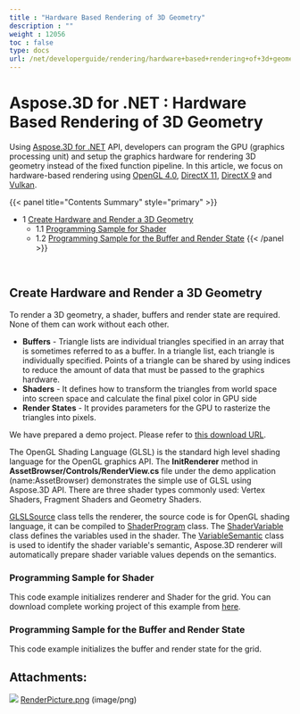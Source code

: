 ```yaml
---
title : "Hardware Based Rendering of 3D Geometry" 
description : "" 
weight : 12056 
toc : false
type: docs
url: /net/developerguide/rendering/hardware+based+rendering+of+3d+geometry/
---
```


# Aspose.3D for .NET : Hardware Based Rendering of 3D Geometry


Using [Aspose.3D for .NET](http://www.aspose.com/3d-component-suite.aspx) API, developers can program the GPU (graphics processing unit) and setup the graphics hardware for rendering 3D geometry instead of the fixed function pipeline. In this article, we focus on hardware-based rendering using [OpenGL 4.0](https://www.opengl.org/sdk/docs/man/html/glEnable.xhtml), [DirectX 11](https://msdn.microsoft.com/en-us/library/windows/desktop/hh404489(v=vs.85).aspx), [DirectX 9](https://msdn.microsoft.com/en-us/library/windows/desktop/bb147327(v=vs.85).aspx) and [Vulkan](https://www.khronos.org/registry/vulkan/specs/1.0/xhtml/vkspec.html#VkPipelineRasterizationStateCreateInfo).

{{< panel title="Contents Summary" style="primary" >}}
*   1 [Create Hardware and Render a 3D Geometry](#create-hardware-and-render-a-3d-geometry)
    *   1.1 [Programming Sample for Shader](#programming-sample-for-shader)
    *   1.2 [Programming Sample for the Buffer and Render State](#programming-sample-for-the-buffer-and-render-state)
{{< /panel >}}
 

 

## Create Hardware and Render a 3D Geometry

To render a 3D geometry, a shader, buffers and render state are required. None of them can work without each other.

*   **Buffers** - Triangle lists are individual triangles specified in an array that is sometimes referred to as a buffer. In a triangle list, each triangle is individually specified. Points of a triangle can be shared by using indices to reduce the amount of data that must be passed to the graphics hardware.
*   **Shaders** - It defines how to transform the triangles from world space into screen space and calculate the final pixel color in GPU side
*   **Render States** - It provides parameters for the GPU to rasterize the triangles into pixels.

We have prepared a demo project. Please refer to [this download URL](https://github.com/aspose-3d/Aspose.3D-for-.NET/tree/master/HardwareBasedRendering).

The OpenGL Shading Language (GLSL) is the standard high level shading language for the OpenGL graphics API. The **InitRenderer** method in **AssetBrowser/Controls/RenderView.cs** file under the demo application (name:AssetBrowser) demonstrates the simple use of GLSL using Aspose.3D API. There are three shader types commonly used: Vertex Shaders, Fragment Shaders and Geometry Shaders.

[GLSLSource](http://www.aspose.com/api/net/3d/aspose.threed.render/glslsource) class tells the renderer, the source code is for OpenGL shading language, it can be compiled to [ShaderProgram](http://www.aspose.com/api/net/3d/aspose.threed.render/shaderprogram) class. The [ShaderVariable](http://www.aspose.com/api/net/3d/aspose.threed.render/shadervariable) class defines the variables used in the shader. The [VariableSemantic](http://www.aspose.com/api/net/3d/aspose.threed.render/variablesemantic) class is used to identify the shader variable's semantic, Aspose.3D renderer will automatically prepare shader variable values depends on the semantics.

### Programming Sample for Shader

This code example initializes renderer and Shader for the grid. You can download complete working project of this example from [here](https://github.com/aspose-3d/Aspose.3D-for-.NET/tree/master/HardwareBasedRendering).

### Programming Sample for the Buffer and Render State

This code example initializes the buffer and render state for the grid.

## Attachments:

![](https://docs2.aspose.com/3d/net/images/icons/bullet_blue.gif) [RenderPicture.png](https://docs2.aspose.com/3d/net/attachments/19923120/20119573.png) (image/png)  

